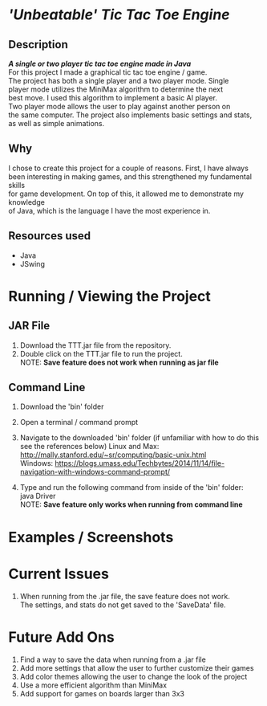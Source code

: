 # *'Unbeatable' Tic Tac Toe Engine*

## Description
__*A single or two player tic tac toe engine made in Java*__  
For this project I made a graphical tic tac toe engine / game.  
The project has both a single player and a two player mode.  Single  
player mode utilizes the MiniMax algorithm to determine the next  
best move.  I used this algorithm to implement a basic AI player.  
Two player mode allows the user to play against another person on  
the same computer. The project also implements basic settings and stats,  
as well as simple animations. 

## Why
I chose to create this project for a couple of reasons. First, I have always  
been interesting in making games, and this strengthened my fundamental skills  
for game development.  On top of this, it allowed me to demonstrate my knowledge  
of Java, which is the language I have the most experience in.  

## Resources used  
- Java
- JSwing



# **Running / Viewing the Project**
## JAR File  
1. Download the TTT.jar file from the repository.  
2. Double click on the TTT.jar file to run the project.  
NOTE: **Save feature does not work when running as jar file** 
## Command Line  
1. Download the 'bin' folder
2. Open a terminal / command prompt 
3. Navigate to the downloaded 'bin' folder (if unfamiliar with how to do this see the references below)
Linux and Max: http://mally.stanford.edu/~sr/computing/basic-unix.html  
Windows: https://blogs.umass.edu/Techbytes/2014/11/14/file-navigation-with-windows-command-prompt/ 

4. Type and run the following command from inside of the 'bin' folder:  
java Driver  
NOTE: **Save feature only works when running from command line**

# Examples / Screenshots  

# Current Issues
1. When running from the .jar file, the save feature does not work.  
The settings, and stats do not get saved to the 'SaveData' file.
# Future Add Ons  
1. Find a way to save the data when running from a .jar file
2. Add more settings that allow the user to further customize their games
3. Add color themes allowing the user to change the look of the project
4. Use a more efficient algorithm than MiniMax
5. Add support for games on boards larger than 3x3

